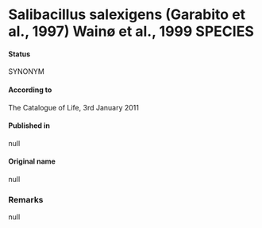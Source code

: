 # Salibacillus salexigens (Garabito et al., 1997) Wainø et al., 1999 SPECIES

#### Status
SYNONYM

#### According to
The Catalogue of Life, 3rd January 2011

#### Published in
null

#### Original name
null

### Remarks
null